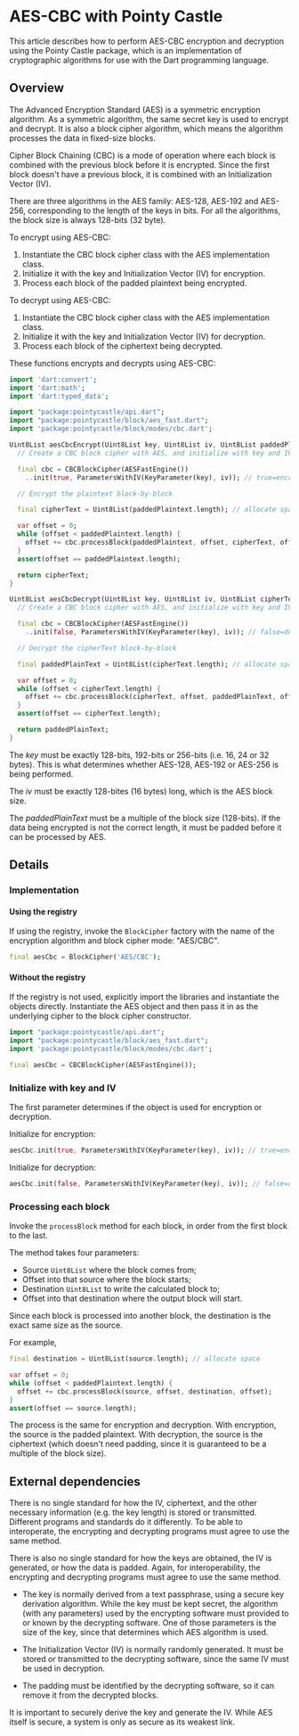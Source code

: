 # AES-CBC with Pointy Castle

This article describes how to perform AES-CBC encryption and
decryption using the Pointy Castle package, which is an implementation
of cryptographic algorithms for use with the Dart programming
language.

## Overview

The Advanced Encryption Standard (AES) is a symmetric encryption
algorithm. As a symmetric algorithm, the same secret key is used to
encrypt and decrypt. It is also a block cipher algorithm, which means
the algorithm processes the data in fixed-size blocks.

Cipher Block Chaining (CBC) is a mode of operation where each block is
combined with the previous block before it is encrypted. Since the
first block doesn't have a previous block, it is combined with an
Initialization Vector (IV).

There are three algorithms in the AES family: AES-128, AES-192 and
AES-256, corresponding to the length of the keys in bits. For all the
algorithms, the block size is always 128-bits (32 byte).

To encrypt using AES-CBC:

1. Instantiate the CBC block cipher class with the AES implementation class.
2. Initialize it with the key and Initialization Vector (IV) for encryption.
3. Process each block of the padded plaintext being encrypted.

To decrypt using AES-CBC:

1. Instantiate the CBC block cipher class with the AES implementation class.
2. Initialize it with the key and Initialization Vector (IV) for decryption.
3. Process each block of the ciphertext being decrypted.

These functions encrypts and decrypts using AES-CBC:

```dart
import 'dart:convert';
import 'dart:math';
import 'dart:typed_data';

import "package:pointycastle/api.dart";
import "package:pointycastle/block/aes_fast.dart";
import 'package:pointycastle/block/modes/cbc.dart';

Uint8List aesCbcEncrypt(Uint8List key, Uint8List iv, Uint8List paddedPlaintext) {
  // Create a CBC block cipher with AES, and initialize with key and IV

  final cbc = CBCBlockCipher(AESFastEngine())
    ..init(true, ParametersWithIV(KeyParameter(key), iv)); // true=encrypt

  // Encrypt the plaintext block-by-block

  final cipherText = Uint8List(paddedPlaintext.length); // allocate space

  var offset = 0;
  while (offset < paddedPlaintext.length) {
    offset += cbc.processBlock(paddedPlaintext, offset, cipherText, offset);
  }
  assert(offset == paddedPlaintext.length);

  return cipherText;
}

Uint8List aesCbcDecrypt(Uint8List key, Uint8List iv, Uint8List cipherText) {
  // Create a CBC block cipher with AES, and initialize with key and IV

  final cbc = CBCBlockCipher(AESFastEngine())
    ..init(false, ParametersWithIV(KeyParameter(key), iv)); // false=decrypt

  // Decrypt the cipherText block-by-block

  final paddedPlainText = Uint8List(cipherText.length); // allocate space

  var offset = 0;
  while (offset < cipherText.length) {
    offset += cbc.processBlock(cipherText, offset, paddedPlainText, offset);
  }
  assert(offset == cipherText.length);

  return paddedPlainText;
}
```

The _key_ must be exactly 128-bits, 192-bits or 256-bits (i.e. 16, 24
or 32 bytes). This is what determines whether AES-128, AES-192 or
AES-256 is being performed.

The _iv_ must be exactly 128-bites (16 bytes) long, which is the AES
block size.

The _paddedPlainText_ must be a multiple of the block size
(128-bits). If the data being encrypted is not the correct length, it
must be padded before it can be processed by AES.


## Details

### Implementation

#### Using the registry

If using the registry, invoke the `BlockCipher` factory with the name
of the encryption algorithm and block cipher mode: "AES/CBC".

```dart
final aesCbc = BlockCipher('AES/CBC');
```

#### Without the registry

If the registry is not used, explicitly import the libraries and
instantiate the objects directly. Instantiate the AES object and then
pass it in as the underlying cipher to the block cipher constructor.

```dart
import "package:pointycastle/api.dart";
import "package:pointycastle/block/aes_fast.dart";
import 'package:pointycastle/block/modes/cbc.dart';

final aesCbc = CBCBlockCipher(AESFastEngine());
```

### Initialize with key and IV

The first parameter determines if the object is used for encryption or
decryption.

Initialize for encryption:

```dart
aesCbc.init(true, ParametersWithIV(KeyParameter(key), iv)); // true=encrypt
```

Initialize for decryption:

```dart
aesCbc.init(false, ParametersWithIV(KeyParameter(key), iv)); // false=decrypt
```

### Processing each block

Invoke the `processBlock` method for each block, in order from the
first block to the last.

The method takes four parameters:

- Source `Uint8List` where the block comes from;
- Offset into that source where the block starts;
- Destination `Uint8List` to write the calculated block to;
- Offset into that destination where the output block will start.

Since each block is processed into another block, the destination
is the exact same size as the source.

For example,

```dart
final destination = Uint8List(source.length); // allocate space

var offset = 0;
while (offset < paddedPlaintext.length) {
  offset += cbc.processBlock(source, offset, destination, offset);
}
assert(offset == source.length);
```

The process is the same for encryption and decryption. With
encryption, the source is the padded plaintext. With decryption, the
source is the ciphertext (which doesn't need padding, since it is
guaranteed to be a multiple of the block size).

## External dependencies

There is no single standard for how the IV, ciphertext, and the other
necessary information (e.g. the key length) is stored or
transmitted. Different programs and standards do it differently.  To
be able to interoperate, the encrypting and decrypting programs must
agree to use the same method.

There is also no single standard for how the keys are obtained, the IV
is generated, or how the data is padded. Again, for interoperability,
the encrypting and decrypting programs must agree to use the same
method.

- The key is normally derived from a text passphrase, using a secure
  key derivation algorithm. While the key must be kept secret, the
  algorithm (with any parameters) used by the encrypting software must
  provided to or known by the decrypting software. One of those
  parameters is the size of the key, since that determines which AES
  algorithm is used.

- The Initialization Vector (IV) is normally randomly generated.  It
  must be stored or transmitted to the decrypting software, since the
  same IV must be used in decryption.

- The padding must be identified by the decrypting software, so it can
  remove it from the decrypted blocks.

It is important to securely derive the key and generate the IV. While
AES itself is secure, a system is only as secure as its weakest link.


